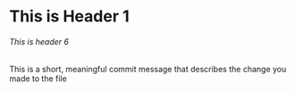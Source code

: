 # This is Header 1
###### This is header 6

This is a short, meaningful commit message that describes the change you made to the file
